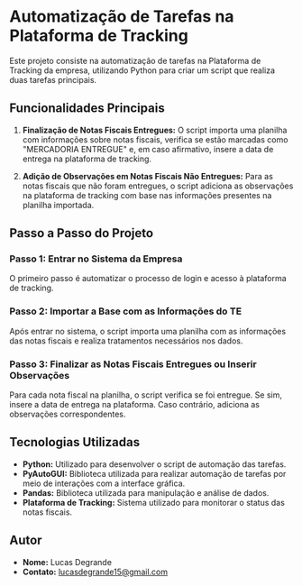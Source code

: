 # Automatização de Tarefas na Plataforma de Tracking

Este projeto consiste na automatização de tarefas na Plataforma de Tracking da empresa, utilizando Python para criar um script que realiza duas tarefas principais.

## Funcionalidades Principais

1. **Finalização de Notas Fiscais Entregues:** O script importa uma planilha com informações sobre notas fiscais, verifica se estão marcadas como "MERCADORIA ENTREGUE" e, em caso afirmativo, insere a data de entrega na plataforma de tracking.

2. **Adição de Observações em Notas Fiscais Não Entregues:** Para as notas fiscais que não foram entregues, o script adiciona as observações na plataforma de tracking com base nas informações presentes na planilha importada.

## Passo a Passo do Projeto

### Passo 1: Entrar no Sistema da Empresa

O primeiro passo é automatizar o processo de login e acesso à plataforma de tracking.

### Passo 2: Importar a Base com as Informações do TE

Após entrar no sistema, o script importa uma planilha com as informações das notas fiscais e realiza tratamentos necessários nos dados.

### Passo 3: Finalizar as Notas Fiscais Entregues ou Inserir Observações

Para cada nota fiscal na planilha, o script verifica se foi entregue. Se sim, insere a data de entrega na plataforma. Caso contrário, adiciona as observações correspondentes.

## Tecnologias Utilizadas

- **Python:** Utilizado para desenvolver o script de automação das tarefas.
- **PyAutoGUI:** Biblioteca utilizada para realizar automação de tarefas por meio de interações com a interface gráfica.
- **Pandas:** Biblioteca utilizada para manipulação e análise de dados.
- **Plataforma de Tracking:** Sistema utilizado para monitorar o status das notas fiscais.

## Autor

- **Nome:** Lucas Degrande
- **Contato:** lucasdegrande15@gmail.com
